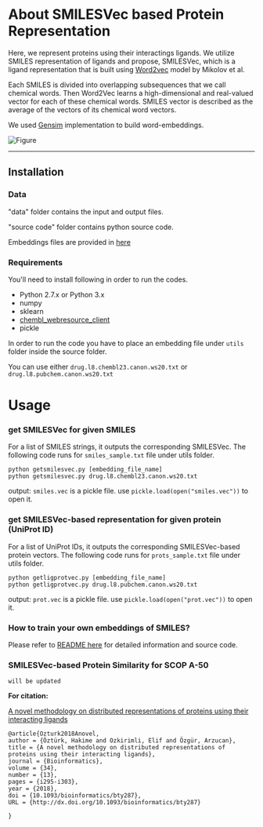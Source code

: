# About SMILESVec based Protein Representation

Here, we represent proteins using their interactings ligands. We utilize SMILES representation of ligands and propose, SMILESVec, which is a ligand representation that is built using  [Word2vec](https://papers.nips.cc/paper/5021-distributed-representations-of-words-and-phrases-and-their-compositionality.pdf) model by Mikolov et al.  

Each SMILES is divided into overlapping subsequences that we call chemical words. Then Word2Vec learns a high-dimensional and real-valued vector for each of these chemical words. SMILES vector is described as the average of the vectors of its chemical word vectors.

We used [Gensim](https://radimrehurek.com/gensim/) implementation  to build word-embeddings.

![Figure](https://github.com/hkmztrk/SMILESVecProteinRepresentation/blob/master/docs/figures/smilesvec.jpg)



****************************************************************
## Installation
### Data 

"data" folder contains the input and output files.
	
"source code" folder contains python source code.

Embeddings files are provided in [here](https://cmpe.boun.edu.tr/~hakime.ozturk/smilesvec.html)


### Requirements

You'll need to install following in order to run the codes.

*   Python 2.7.x or Python 3.x
*   numpy
*   sklearn
*   [chembl_webresource_client](https://github.com/chembl/chembl_webresource_client) 
*   pickle

In order to run the code you have to place an embedding file under ```utils``` folder inside the source folder. 

You can use either  ```drug.l8.chembl23.canon.ws20.txt``` or ```drug.l8.pubchem.canon.ws20.txt```

# Usage

### get SMILESVec for given SMILES
For a list of SMILES strings, it outputs the corresponding SMILESVec.
The following code runs for   ```smiles_sample.txt``` file under utils folder. 
```
python getsmilesvec.py [embedding_file_name]
python getsmilesvec.py drug.l8.chembl23.canon.ws20.txt
```

output: ```smiles.vec``` is a pickle file.
use ```pickle.load(open("smiles.vec"))``` to open it. 

### get SMILESVec-based representation for given protein (UniProt ID)
For a list of UniProt IDs, it outputs the corresponding SMILESVec-based protein vectors.
The following code runs for  ```prots_sample.txt``` file under utils folder.
```
python getligprotvec.py [embedding_file_name]
python getligprotvec.py drug.l8.pubchem.canon.ws20.txt
```

output: ```prot.vec``` is a pickle file.
use ```pickle.load(open("prot.vec"))``` to open it. 

### How to train your own embeddings of SMILES?

Please refer to [README here](https://github.com/hkmztrk/SMILESVecProteinRepresentation/tree/master/source/word2vec) for detailed information and source code.

### SMILESVec-based Protein Similarity for SCOP A-50
```
will be updated
```

**For citation:**

[A novel methodology on distributed representations of proteins using their interacting ligands](https://academic.oup.com/bioinformatics/article/34/13/i295/5045707) 
```
@article{Ozturk2018Anovel,
author = {Öztürk, Hakime and Ozkirimli, Elif and Özgür, Arzucan},
title = {A novel methodology on distributed representations of proteins using their interacting ligands},
journal = {Bioinformatics},
volume = {34},
number = {13},
pages = {i295-i303},
year = {2018},
doi = {10.1093/bioinformatics/bty287},
URL = {http://dx.doi.org/10.1093/bioinformatics/bty287}

}
```
